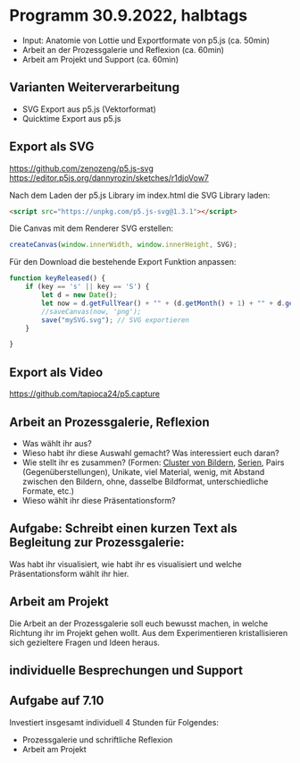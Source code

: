 # Programm 30.9.2022, halbtags
* Input: Anatomie von Lottie und Exportformate von p5.js (ca. 50min)
* Arbeit an der Prozessgalerie und Reflexion (ca. 60min)
* Arbeit am Projekt und Support (ca. 60min)

## Varianten Weiterverarbeitung
* SVG Export aus p5.js (Vektorformat)
* Quicktime Export aus p5.js

## Export als SVG
https://github.com/zenozeng/p5.js-svg
https://editor.p5js.org/dannyrozin/sketches/r1djoVow7

Nach dem Laden der p5.js Library im index.html die SVG Library laden:
```html
<script src="https://unpkg.com/p5.js-svg@1.3.1"></script>
```
Die Canvas mit dem Renderer SVG erstellen:

```js
createCanvas(window.innerWidth, window.innerHeight, SVG);
```
Für den Download die bestehende Export Funktion anpassen:
```js
function keyReleased() {
    if (key == 's' || key == 'S') {
        let d = new Date();
        let now = d.getFullYear() + "" + (d.getMonth() + 1) + "" + d.getDate() + "" + (d.getHours() + 1) + "-" + (d.getMinutes() + 1) + "" + (d.getSeconds() + 1) + "-" + frameCount;
        //saveCanvas(now, 'png'); 
        save("mySVG.svg"); // SVG exportieren
    }

}
```
## Export als Video
https://github.com/tapioca24/p5.capture

## Arbeit an Prozessgalerie, Reflexion
* Was wählt ihr aus?
* Wieso habt ihr diese Auswahl gemacht? Was interessiert euch daran?
* Wie stellt ihr es zusammen? (Formen: <a href="https://zkm.de/de/event/2016/09/aby-warburg-mnemosyne-bilderatlas/der-mnemosyne-bilderatlas" target="_blank">Cluster von Bildern</a>, <a href="http://www.artnet.de/k%C3%BCnstler/bernd-and-hilla-becher/" target="_blank">Serien</a>, Pairs (Gegenüberstellungen), Unikate, viel Material, wenig, mit Abstand zwischen den Bildern, ohne, dasselbe Bildformat, unterschiedliche Formate, etc.)
* Wieso wählt ihr diese Präsentationsform?

## Aufgabe: Schreibt einen kurzen Text als Begleitung zur Prozessgalerie:
Was habt ihr visualisiert, wie habt ihr es visualisiert und welche Präsentationsform wählt ihr hier.

## Arbeit am Projekt
Die Arbeit an der Prozessgalerie soll euch bewusst machen, in welche Richtung ihr im Projekt gehen wollt. Aus dem Experimentieren kristallisieren sich gezieltere Fragen und Ideen heraus.

## individuelle Besprechungen und Support 

## Aufgabe auf 7.10
Investiert insgesamt individuell 4 Stunden für Folgendes:
* Prozessgalerie und schriftliche Reflexion
* Arbeit am Projekt 